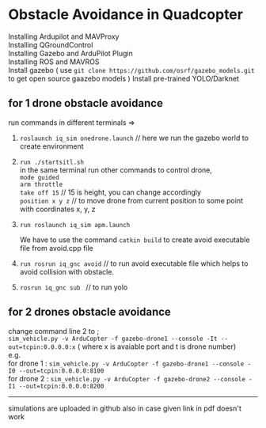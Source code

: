 # Obstacle Avoidance in Quadcopter

Installing Ardupilot and MAVProxy  
Installing QGroundControl  
Installing Gazebo and ArduPilot Plugin  
Installing ROS and MAVROS  
Install gazebo  ( use `git clone https://github.com/osrf/gazebo_models.git` to get open source gaazebo models )
Install pre-trained YOLO/Darknet  
  
##  for 1 drone obstacle avoidance   
run commands in different terminals =>  

1) `roslaunch iq_sim onedrone.launch`  //  here we run the gazebo world to create environment  
2) `run ./startsitl.sh`  
    in the same terminal run other commands to control drone,  
    `mode guided`  
    `arm throttle`  
    `take off 15`    // 15 is height, you can change accordingly  
    `position x y z`  // to move drone from current position to some point with coordinates x, y, z
3) `run roslaunch iq_sim apm.launch`  
    
    We have to use the command `catkin build` to create avoid executable file from avoid.cpp file
4) `run rosrun iq_gnc avoid`   // to run avoid executable file which helps to avoid collision with obstacle.    
5) `rosrun iq_gnc sub ` // to run yolo
  
##  for 2 drones obstacle avoidance  

change command line 2 to ;  
`sim_vehicle.py -v ArduCopter -f gazebo-drone1 --console -It --out=tcpin:0.0.0.0:x` ( where x is avaiable port and t is drone number)  
e.g.  
for drone 1 : `sim_vehicle.py -v ArduCopter -f gazebo-drone1 --console -I0 --out=tcpin:0.0.0.0:8100 `  
for drone 2 : `sim_vehicle.py -v ArduCopter -f gazebo-drone2 --console -I1 --out=tcpin:0.0.0.0:8200 `


--------------------------------------------------------------------------------------------------------------------------------------------------------------------
simulations are uploaded in github also in case given link in pdf doesn't work
